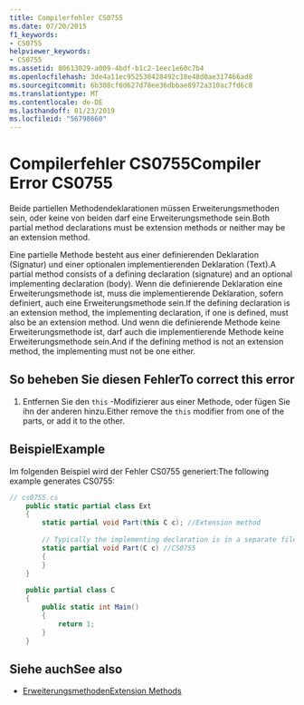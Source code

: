 ```yaml
---
title: Compilerfehler CS0755
ms.date: 07/20/2015
f1_keywords:
- CS0755
helpviewer_keywords:
- CS0755
ms.assetid: 80613029-a009-4bdf-b1c2-1eec1e60c7b4
ms.openlocfilehash: 3de4a11ec952538428492c18e48d0ae317466ad8
ms.sourcegitcommit: 6b308cf6d627d78ee36dbbae8972a310ac7fd6c8
ms.translationtype: MT
ms.contentlocale: de-DE
ms.lasthandoff: 01/23/2019
ms.locfileid: "56798660"
---
```

# <a name="compiler-error-cs0755"></a><span data-ttu-id="1e7ba-102">Compilerfehler CS0755</span><span class="sxs-lookup"><span data-stu-id="1e7ba-102">Compiler Error CS0755</span></span>
<span data-ttu-id="1e7ba-103">Beide partiellen Methodendeklarationen müssen Erweiterungsmethoden sein, oder keine von beiden darf eine Erweiterungsmethode sein.</span><span class="sxs-lookup"><span data-stu-id="1e7ba-103">Both partial method declarations must be extension methods or neither may be an extension method.</span></span>  
  
 <span data-ttu-id="1e7ba-104">Eine partielle Methode besteht aus einer definierenden Deklaration (Signatur) und einer optionalen implementierenden Deklaration (Text).</span><span class="sxs-lookup"><span data-stu-id="1e7ba-104">A partial method consists of a defining declaration (signature) and an optional implementing declaration (body).</span></span> <span data-ttu-id="1e7ba-105">Wenn die definierende Deklaration eine Erweiterungsmethode ist, muss die implementierende Deklaration, sofern definiert, auch eine Erweiterungsmethode sein.</span><span class="sxs-lookup"><span data-stu-id="1e7ba-105">If the defining declaration is an extension method, the implementing declaration, if one is defined, must also be an extension method.</span></span> <span data-ttu-id="1e7ba-106">Und wenn die definierende Methode keine Erweiterungsmethode ist, darf auch die implementierende Methode keine Erweiterungsmethode sein.</span><span class="sxs-lookup"><span data-stu-id="1e7ba-106">And if the defining method is not an extension method, the implementing must not be one either.</span></span>  
  
## <a name="to-correct-this-error"></a><span data-ttu-id="1e7ba-107">So beheben Sie diesen Fehler</span><span class="sxs-lookup"><span data-stu-id="1e7ba-107">To correct this error</span></span>  
  
1.  <span data-ttu-id="1e7ba-108">Entfernen Sie den `this` -Modifizierer aus einer Methode, oder fügen Sie ihn der anderen hinzu.</span><span class="sxs-lookup"><span data-stu-id="1e7ba-108">Either remove the `this` modifier from one of the parts, or add it to the other.</span></span>  
  
## <a name="example"></a><span data-ttu-id="1e7ba-109">Beispiel</span><span class="sxs-lookup"><span data-stu-id="1e7ba-109">Example</span></span>  
 <span data-ttu-id="1e7ba-110">Im folgenden Beispiel wird der Fehler CS0755 generiert:</span><span class="sxs-lookup"><span data-stu-id="1e7ba-110">The following example generates CS0755:</span></span>  
  
```csharp  
// cs0755.cs  
    public static partial class Ext  
    {  
        static partial void Part(this C c); //Extension method  
  
        // Typically the implementing declaration is in a separate file.  
        static partial void Part(C c) //CS0755  
        {  
        }  
    }  
  
    public partial class C  
    {  
        public static int Main()  
        {  
            return 1;  
        }  
    }  
```  
  
## <a name="see-also"></a><span data-ttu-id="1e7ba-111">Siehe auch</span><span class="sxs-lookup"><span data-stu-id="1e7ba-111">See also</span></span>

- [<span data-ttu-id="1e7ba-112">Erweiterungsmethoden</span><span class="sxs-lookup"><span data-stu-id="1e7ba-112">Extension Methods</span></span>](../../csharp/programming-guide/classes-and-structs/extension-methods.md)
